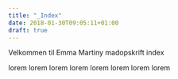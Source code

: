 ```yaml
---
title: "_Index"
date: 2018-01-30T09:05:11+01:00
draft: true
---
```


Velkommen til Emma Martiny madopskrift index

lorem
lorem
lorem
lorem
lorem
lorem
lorem
lorem
